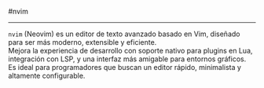 #nvim

-----

`nvim` (Neovim) es un editor de texto avanzado basado en Vim, diseñado para ser más moderno, extensible y eficiente.  
Mejora la experiencia de desarrollo con soporte nativo para plugins en Lua, integración con LSP, y una interfaz más amigable para entornos gráficos.  
Es ideal para programadores que buscan un editor rápido, minimalista y altamente configurable.